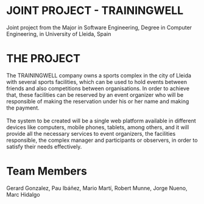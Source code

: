 # JOINT PROJECT - TRAININGWELL
Joint project from the Major in Software Engineering, Degree in Computer Engineering, in University of Lleida, Spain

# THE PROJECT
The TRAININGWELL company owns a sports complex in the city of Lleida with several sports facilities, which can be used to 
hold events between friends and also competitions between organisations. In order to achieve that, these facilities can be 
reserved by an event organizer who will be responsible of making the reservation under his or her name and making the payment.
<br><br>
The system to be created will be a single web platform available in different devices like computers, mobile phones, tablets, 
among others, and it will provide all the necessary services to event organizers, the facilities responsible, the complex manager 
and participants or observers, in order to satisfy their needs effectively.


# Team Members
Gerard Gonzalez, Pau Ibáñez, Mario Martí, Robert Munne, Jorge Nueno, Marc Hidalgo
